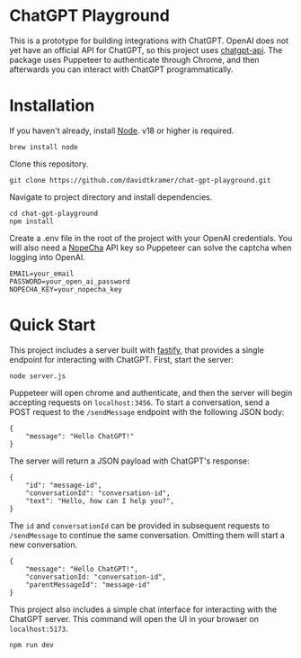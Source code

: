 # ChatGPT Playground

This is a prototype for building integrations with ChatGPT. OpenAI does not yet have an official API for ChatGPT, so this project uses [chatgpt-api](https://github.com/transitive-bullshit/chatgpt-api). The package uses Puppeteer to authenticate through Chrome, and then afterwards you can interact with ChatGPT programmatically.

# Installation

If you haven't already, install [Node](https://nodejs.org/en). v18 or higher is required.

```
brew install node
```

Clone this repository.

```
git clone https://github.com/davidtkramer/chat-gpt-playground.git
```

Navigate to project directory and install dependencies.

```
cd chat-gpt-playground
npm install
```

Create a .env file in the root of the project with your OpenAI credentials. You will also need a [NopeCha](https://nopecha.com) API key so Puppeteer can solve the captcha when logging into OpenAI.

```
EMAIL=your_email
PASSWORD=your_open_ai_password
NOPECHA_KEY=your_nopecha_key
```

# Quick Start

This project includes a server built with [fastify](https://www.fastify.io/), that provides a single endpoint for interacting with ChatGPT. First, start the server:

```
node server.js
```

Puppeteer will open chrome and authenticate, and then the server will begin accepting requests on `localhost:3456`. To start a conversation, send a POST request to the `/sendMessage` endpoint with the following JSON body:

```
{
    "message": "Hello ChatGPT!"
}
```

The server will return a JSON payload with ChatGPT's response:

```
{
    "id": "message-id",
    "conversationId": "conversation-id",
    "text": "Hello, how can I help you?",
}
```

The `id` and `conversationId` can be provided in subsequent requests to `/sendMessage` to continue the same conversation. Omitting them will start a new conversation.

```
{
    "message": "Hello ChatGPT!",
    "conversationId: "conversation-id",
    "parentMessageId": "message-id"
}
```

This project also includes a simple chat interface for interacting with the ChatGPT server. This command will open the UI in your browser on `localhost:5173`.

```
npm run dev
```
